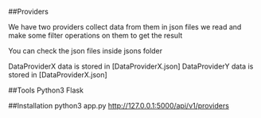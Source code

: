 ##Providers

We have two providers collect data from them in json files we read and make some filter operations on them to get the result

You can check the json files inside jsons folder

DataProviderX data is stored in [DataProviderX.json]
DataProviderY data is stored in [DataProviderX.json]

##Tools
Python3
Flask

##Installation
python3 app.py
http://127.0.0.1:5000/api/v1/providers


